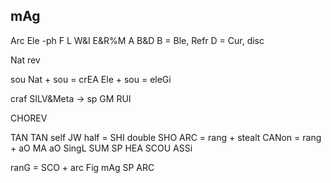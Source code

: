 ## mAg
Arc
Ele -ph
    F
    L
    W&I
    E&R%M
    A
B&D
B = Ble, Refr
D = Cur, disc



Nat
    rev

sou
Nat + sou = crEA
Ele + sou = eleGi

craf
    SILV&Meta -> sp
    GM
    RUI

CHOREV

TAN
    TAN
    self
JW
    half = SHI
    double
SHO
    ARC = rang + stealt
    CANon = rang + aO
MA
    aO
    SingL
    SUM
SP
HEA
SCOU
ASSi

ranG = SCO + arc
Fig
mAg
SP
ARC